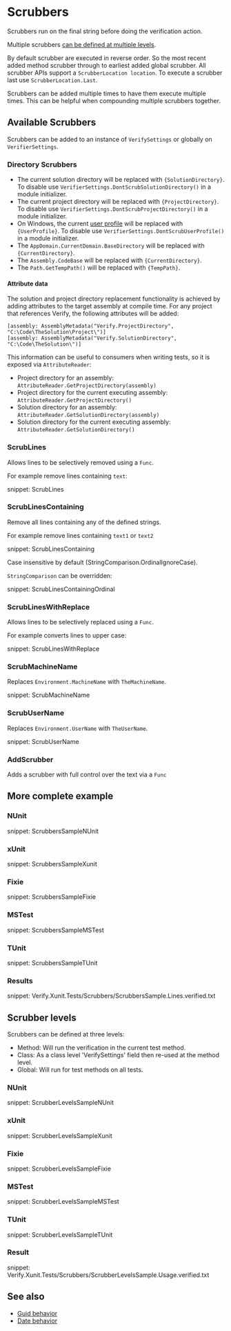 # Scrubbers

Scrubbers run on the final string before doing the verification action.

Multiple scrubbers [can be defined at multiple levels](#Scrubber-levels).

By default scrubber are executed in reverse order. So the most recent added method scrubber through to earliest added global scrubber. All scrubber APIs support a `ScrubberLocation location`. To execute a scrubber last use `ScrubberLocation.Last`.

Scrubbers can be added multiple times to have them execute multiple times. This can be helpful when compounding multiple scrubbers together.


## Available Scrubbers

Scrubbers can be added to an instance of `VerifySettings` or globally on `VerifierSettings`.


### Directory Scrubbers

 * The current solution directory will be replaced with `{SolutionDirectory}`. To disable use `VerifierSettings.DontScrubSolutionDirectory()` in a module initializer.
 * The current project directory will be replaced with `{ProjectDirectory}`. To disable use `VerifierSettings.DontScrubProjectDirectory()` in a module initializer.
 * On Windows, the current [user profile](https://learn.microsoft.com/en-us/dotnet/api/system.environment.specialfolder) will be replaced with `{UserProfile}`. To disable use `VerifierSettings.DontScrubUserProfile()` in a module initializer.
 * The `AppDomain.CurrentDomain.BaseDirectory` will be replaced with `{CurrentDirectory}`.
 * The `Assembly.CodeBase` will be replaced with `{CurrentDirectory}`.
 * The `Path.GetTempPath()` will be replaced with `{TempPath}`.


#### Attribute data

The solution and project directory replacement functionality is achieved by adding attributes to the target assembly at compile time. For any project that references Verify, the following attributes will be added:

```
[assembly: AssemblyMetadata("Verify.ProjectDirectory", "C:\Code\TheSolution\Project\")]
[assembly: AssemblyMetadata("Verify.SolutionDirectory", "C:\Code\TheSolution\")]
```

This information can be useful to consumers when writing tests, so it is exposed via `AttributeReader`:

 * Project directory for an assembly: `AttributeReader.GetProjectDirectory(assembly)`
 * Project directory for the current executing assembly: `AttributeReader.GetProjectDirectory()`
 * Solution directory for an assembly: `AttributeReader.GetSolutionDirectory(assembly)`
 * Solution directory for the current executing assembly: `AttributeReader.GetSolutionDirectory()`


### ScrubLines

Allows lines to be selectively removed using a `Func`.

For example remove lines containing `text`:

snippet: ScrubLines


### ScrubLinesContaining

Remove all lines containing any of the defined strings.

For example remove lines containing `text1` or `text2`

snippet: ScrubLinesContaining

Case insensitive by default (StringComparison.OrdinalIgnoreCase).

`StringComparison` can be overridden:

snippet: ScrubLinesContainingOrdinal


### ScrubLinesWithReplace

Allows lines to be selectively replaced using a `Func`.

For example converts lines to upper case:

snippet: ScrubLinesWithReplace


### ScrubMachineName

Replaces `Environment.MachineName` with `TheMachineName`.

snippet: ScrubMachineName


### ScrubUserName

Replaces `Environment.UserName` with `TheUserName`.

snippet: ScrubUserName


### AddScrubber

Adds a scrubber with full control over the text via a `Func`


## More complete example


### NUnit

snippet: ScrubbersSampleNUnit


### xUnit

snippet: ScrubbersSampleXunit


### Fixie

snippet: ScrubbersSampleFixie


### MSTest

snippet: ScrubbersSampleMSTest


### TUnit

snippet: ScrubbersSampleTUnit


### Results

snippet: Verify.Xunit.Tests/Scrubbers/ScrubbersSample.Lines.verified.txt


## Scrubber levels

Scrubbers can be defined at three levels:

 * Method: Will run the verification in the current test method.
 * Class: As a class level 'VerifySettings' field then re-used at the method level.
 * Global: Will run for test methods on all tests.


### NUnit

snippet: ScrubberLevelsSampleNUnit


### xUnit

snippet: ScrubberLevelsSampleXunit


### Fixie

snippet: ScrubberLevelsSampleFixie


### MSTest

snippet: ScrubberLevelsSampleMSTest


### TUnit

snippet: ScrubberLevelsSampleTUnit


### Result

snippet: Verify.Xunit.Tests/Scrubbers/ScrubberLevelsSample.Usage.verified.txt


## See also

 * [Guid behavior](guids.md)
 * [Date behavior](dates.md)